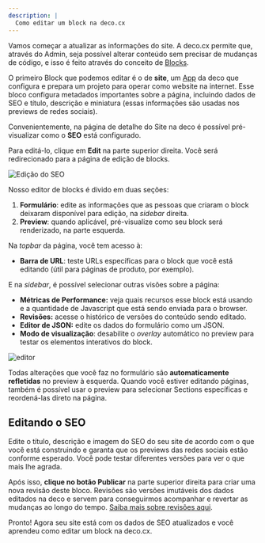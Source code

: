 ```yaml
---
description: |
  Como editar um block na deco.cx
---
```


Vamos começar a atualizar as informações do site. A deco.cx permite que, através
do Admin, seja possível alterar conteúdo sem precisar de mudanças de código, e
isso é feito através do conceito de [Blocks](/docs/pt/concepts/blocks).

O primeiro Block que podemos editar é o de **site**, um
[App](/docs/pt/concepts/app) da deco que configura e prepara um projeto para
operar como website na internet. Esse bloco configura metadados importantes
sobre a página, incluindo dados de SEO e título, descrição e miniatura (essas
informações são usadas nos previews de redes sociais).

Convenientemente, na página de detalhe do Site na deco é possível pré-visualizar
como o **SEO** está configurado.

Para editá-lo, clique em **Edit** na parte superior direita. Você será
redirecionado para a página de edição de blocks.

![Edição do SEO](https://github.com/deco-cx/apps/assets/882438/c7986877-6c2c-4f21-90e6-3634c73f22f6)

Nosso editor de blocks é divido em duas seções:

1. **Formulário**: edite as informações que as pessoas que criaram o block
   deixaram disponível para edição, na _sidebar_ direita.
2. **Preview**: quando aplicável, pré-visualize como seu block será renderizado,
   na parte esquerda.

Na _topbar_ da página, você tem acesso à:

- **Barra de URL**: teste URLs específicas para o block que você está editando
  (útil para páginas de produto, por exemplo).

E na _sidebar_, é possível selecionar outras visões sobre a página:

- **Métricas de Performance:** veja quais recursos esse block está usando e a
  quantidade de Javascript que está sendo enviada para o browser.
- **Revisões:** acesse o histórico de versões do conteúdo sendo editado.
- **Editor de JSON:** edite os dados do formulário como um JSON.
- **Modo de visualização**: desabilite o _overlay_ automático no preview para
  testar os elementos interativos do block.

![editor](https://github.com/deco-cx/apps/assets/882438/ebcee0fc-1d97-4b2d-a5e9-54a873d88b1e)

Todas alterações que você faz no formulário são **automaticamente refletidas**
no preview à esquerda. Quando você estiver editando páginas, também é possível
usar o preview para selecionar Sections específicas e reordená-las direto na
página.

## Editando o SEO

Edite o título, descrição e imagem do SEO do seu site de acordo com o que você
está construindo e garanta que os previews das redes sociais estão conforme
esperado. Você pode testar diferentes versões para ver o que mais lhe agrada.

Após isso, **clique no botão Publicar** na parte superior direita para criar uma
nova revisão deste bloco. Revisões são versões imutáveis dos dados editados na
deco e servem para conseguirmos acompanhar e revertar as mudanças ao longo do
tempo.
[Saiba mais sobre revisões aqui](/docs/pt/getting-started/releases-revisions).

Pronto! Agora seu site está com os dados de SEO atualizados e você aprendeu como
editar um block na deco.cx.
